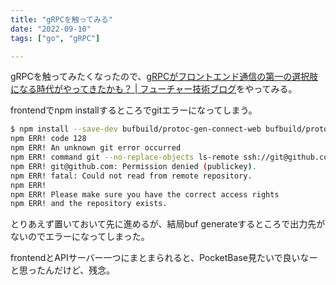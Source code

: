 ```yaml
---
title: "gRPCを触ってみる"
date: "2022-09-10"
tags: ["go", "gRPC"]

---
```


gRPCを触ってみたくなったので、[gRPCがフロントエンド通信の第一の選択肢になる時代がやってきたかも？ | フューチャー技術ブログ](https://future-architect.github.io/articles/20220819a/)をやってみる。

frontendでnpm installするところでgitエラーになってしまう。
```sh
$ npm install --save-dev bufbuild/protoc-gen-connect-web bufbuild/protoc-gen-es
npm ERR! code 128
npm ERR! An unknown git error occurred
npm ERR! command git --no-replace-objects ls-remote ssh://git@github.com/bufbuild/protoc-gen-connect-web.git
npm ERR! git@github.com: Permission denied (publickey).
npm ERR! fatal: Could not read from remote repository.
npm ERR! 
npm ERR! Please make sure you have the correct access rights
npm ERR! and the repository exists.
```

とりあえず置いておいて先に進めるが、結局buf generateするところで出力先がないのでエラーになってしまった。

frontendとAPIサーバー一つにまとまられると、PocketBase見たいで良いなーと思ったんだけど、残念。
